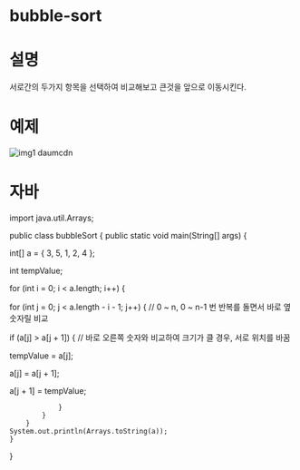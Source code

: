 # bubble-sort
# 설명
서로간의 두가지 항목을 선택하여 비교해보고 큰것을 앞으로 이동시킨다.
# 예제
![img1 daumcdn](https://user-images.githubusercontent.com/126844596/223418934-3a6fe89f-2ecd-454b-b142-999c3072ffc5.gif)
# 자바
import java.util.Arrays;

public class bubbleSort {
public static void main(String[] args) {

int[] a = { 3, 5, 1, 2, 4 };

int tempValue;

for (int i = 0; i < a.length; i++) {

for (int j = 0; j < a.length - i - 1; j++) { // 0 ~ n, 0 ~ n-1 번 반복를 돌면서 바로 옆 숫자릴 비교

if (a[j] > a[j + 1]) {  // 바로 오른쪽 숫자와 비교하여 크기가 클 경우, 서로 위치를 바꿈

tempValue = a[j];

a[j] = a[j + 1];

a[j + 1] = tempValue;

				}
			}
		}
	System.out.println(Arrays.toString(a));
	}
}

